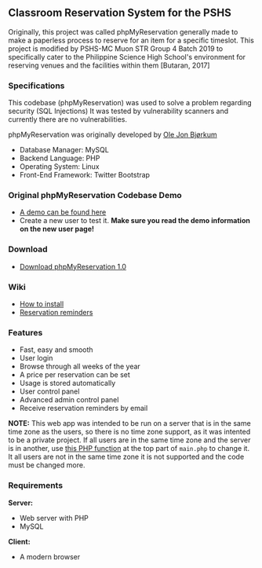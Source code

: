 ## Classroom Reservation System for the PSHS

Originally, this project was called phpMyReservation generally made to make a paperless process to reserve for an item
for a specific timeslot. This project is modified by PSHS-MC Muon STR Group 4 Batch 2019 to specifically cater to
the Philippine Science High School's environment for reserving venues and the facilities within them [Butaran, 2017]

### Specifications

This codebase (phpMyReservation) was used to solve a problem regarding security (SQL Injections)
It was tested by vulnerability scanners and currently there are no vulnerabilities.

phpMyReservation was originally developed by [Ole Jon Bjørkum](http://olejon.net)

* Database Manager: MySQL
* Backend Language: PHP
* Operating System: Linux
* Front-End Framework: Twitter Bootstrap


### Original phpMyReservation Codebase Demo

* [A demo can be found here](http://www.olejon.net/code/phpmyreservation/?demo)
* Create a new user to test it. **Make sure you read the demo information on the new user page!**

### Download

* [Download phpMyReservation 1.0](http://www.olejon.net/code/phpmyreservation/files/phpmyreservation-1.0.tar.bz2)

### Wiki

* [How to install](https://www.olejon.net/code/phpmyreservation/?how_to_install)
* [Reservation reminders](https://www.olejon.net/code/phpmyreservation/?reservation_reminders)

### Features

* Fast, easy and smooth
* User login
* Browse through all weeks of the year
* A price per reservation can be set
* Usage is stored automatically
* User control panel
* Advanced admin control panel
* Receive reservation reminders by email

**NOTE:** This web app was intended to be run on a server that is in the same time zone as the users, so there is no time zone support, as it was intented to be a private project. If all users are in the same time zone and the server is in another, use [this PHP function](http://php.net/manual/en/function.date-default-timezone-set.php) at the top part of `main.php` to change it. It all users are not in the same time zone it is not supported and the code must be changed more.

### Requirements

**Server:**

* Web server with PHP
* MySQL

**Client:**

* A modern browser
